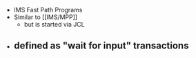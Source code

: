 - IMS Fast Path Programs
- Similar to [[IMS/MPP]]
	- but is started via JCL
- defined as "wait for input" transactions
	-